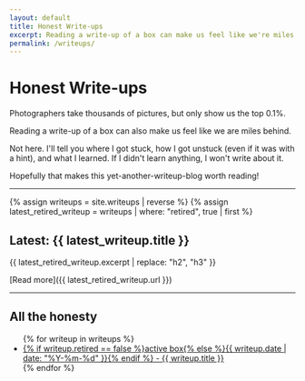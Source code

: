 ```yaml
---
layout: default
title: Honest Write-ups
excerpt: Reading a write-up of a box can make us feel like we're miles behind. Not here. I'll tell you how it really went down.
permalink: /writeups/
---
```


# Honest Write-ups

Photographers take thousands of pictures, but only show us the top 0.1%.

Reading a write-up of a box can also make us feel like we are miles behind.

Not here. I'll tell you where I got stuck, how I got unstuck (even if it was with a hint), and what I learned. If I didn't learn anything, I won't write about it.

Hopefully that makes this yet-another-writeup-blog worth reading!

---

{% assign writeups = site.writeups | reverse %}
{% assign latest_retired_writeup = writeups | where: "retired", true | first %}

## Latest: {{ latest_writeup.title }}

{{ latest_retired_writeup.excerpt | replace: "h2", "h3" }}

[Read more]({{ latest_retired_writeup.url }})

---
<div class="feed">
  <h2>All the honesty</h2>
  <div class="rss-icon">
    <a href="{{ "/feed.xml" | relative_url }}"><i class="fas fa-rss"></i></a>
  </div>
  <ul>
    {% for writeup in writeups %}
      <li><a href="{{ writeup.url }}">{% if writeup.retired == false %}active box{% else %}{{ writeup.date | date: "%Y-%m-%d" }}{% endif %} - {{ writeup.title }}</a></li>
    {% endfor %}
  </ul>
</div>

